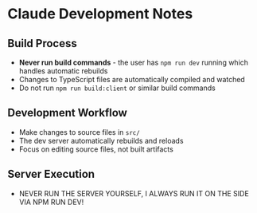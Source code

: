 # Claude Development Notes

## Build Process
- **Never run build commands** - the user has `npm run dev` running which handles automatic rebuilds
- Changes to TypeScript files are automatically compiled and watched
- Do not run `npm run build:client` or similar build commands

## Development Workflow
- Make changes to source files in `src/`
- The dev server automatically rebuilds and reloads
- Focus on editing source files, not built artifacts

## Server Execution
- NEVER RUN THE SERVER YOURSELF, I ALWAYS RUN IT ON THE SIDE VIA NPM RUN DEV!